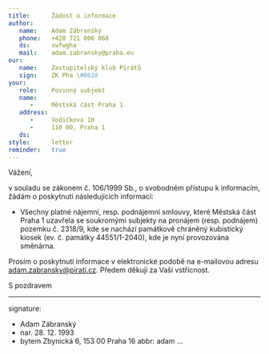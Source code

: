 ```yaml
---
title:      Žádost o informace
author:
   name:    Adam Zábranský
   phone:   +420 721 006 868
   ds:      xwfwgha
   mail:    adam.zabransky@praha.eu
our:
   name:    Zastupitelský klub Pirátů
   sign:    ZK Pha \#8619
your:
   role:    Povinný subjekt
   name:    
      -     Městská část Praha 1
   address:
      -     Vodičkova 18
      -     110 00, Praha 1
   ds:      
style:      letter
reminder:   true
---
```


Vážení,

v souladu se zákonem č. 106/1999 Sb., o svobodném přístupu k informacím, žádám o poskytnutí následujících informací: 

* Všechny platné nájemní, resp. podnájemní smlouvy, které Městská část Praha 1 uzavřela se soukromými subjekty na pronájem (resp. podnájem) pozemku č. 2318/9, kde se nachází památkově chráněný kubistický kiosek (ev. č. památky 44551/1-2040), kde je nyní provozována směnárna. 

Prosím o poskytnutí informace v elektronické podobě na e-mailovou adresu adam.zabransky@pirati.cz. Předem děkuji za Vaši vstřícnost.

S pozdravem

---
signature:
  - Adam Zábranský
  - nar. 28. 12. 1993
  - bytem Zbynická 6, 153 00 Praha 16
abbr:       adam
...
